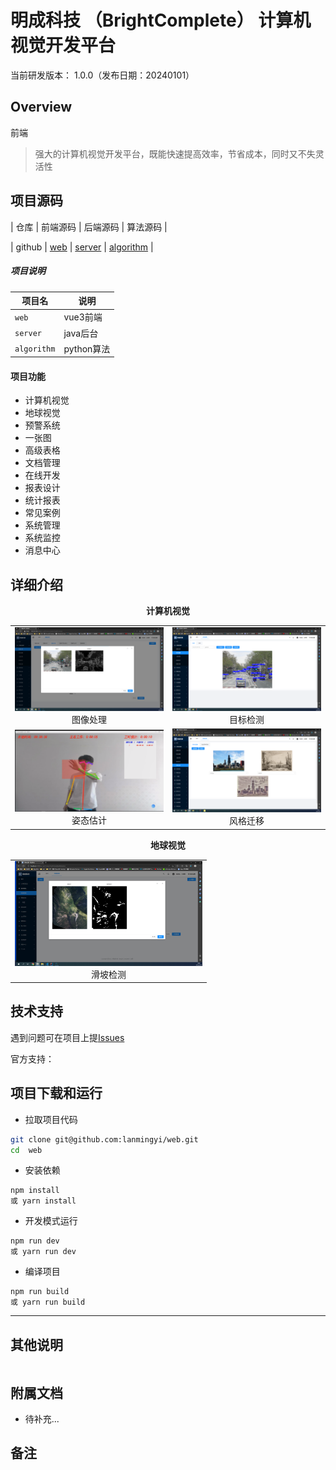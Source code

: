 明成科技 （BrightComplete） 计算机视觉开发平台
====

当前研发版本： 1.0.0（发布日期：20240101）


Overview
----

前端


> 强大的计算机视觉开发平台，既能快速提高效率，节省成本，同时又不失灵活性

## 项目源码

| 仓库 | 前端源码 | 后端源码 | 算法源码 |

| github | [web](https://github.com/lanmingyi/web)  | [server](https://github.com/lanmingyi/server) |
[algorithm](https://github.com/lanmingyi/algorithm) |

##### 项目说明

| 项目名            | 说明       | 
|----------------|----------|
| `web`          | vue3前端   | 
| `server`       | java后台   | 
| `algorithm` | python算法 | 

#### 项目功能

- 计算机视觉
- 地球视觉
- 预警系统
- 一张图
- 高级表格
- 文档管理
- 在线开发
- 报表设计
- 统计报表
- 常见案例
- 系统管理
- 系统监控
- 消息中心

详细介绍
-
<p align="center">
<b>计算机视觉</b><br>
<table align="center">
<tr>
	<td align="center"><img src="public/demo/processing1.png" width=300><br>图像处理</td>
	<td align="center"><img src="public/demo/object_detection1.png" width=300><br>目标检测</td>
</tr>
<tr>

[//]: # (	<td align="center"><img src="public/demo/face_detection1.png" width=300><br>人脸识别</td>)

  <td align="center"><img src="public/demo/pose_detection1.png" width=300><br>姿态估计</td>
  <td align="center"><img src="public/demo/stylize1.png" width=300><br>风格迁移</td>
</tr>
</table>
</p>

<p align="center">
<b>地球视觉</b><br>
<table align="center">
<tr>
	<td align="center"><img src="public/demo/landslide_detection1.png" width=300><br>滑坡检测</td>
</tr>

</table>
</p>


技术支持
----

遇到问题可在项目上提[Issues](https://github.com/lanmingyi/web/issues/new)

官方支持：


项目下载和运行
----

- 拉取项目代码

```bash
git clone git@github.com:lanmingyi/web.git
cd  web
```

- 安装依赖
```
npm install
或 yarn install
```

- 开发模式运行
```
npm run dev 
或 yarn run dev
```

- 编译项目
```
npm run build
或 yarn run build
```

[//]: # (Docker镜像启动前端)

----



其他说明
----

```ecmascript 6

```

附属文档
----


- 待补充...

备注
----
> 


